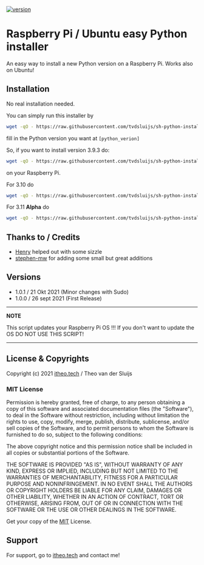 
[![version](https://img.shields.io/badge/version-1.0.1-yellow.svg)](https://semver.org)

# Raspberry Pi / Ubuntu easy Python installer

An easy way to install a new Python version on a Raspberry Pi. Works also on Ubuntu!

## Installation

No real installation needed.

You can simply run this installer by

```bash
wget -qO - https://raw.githubusercontent.com/tvdsluijs/sh-python-installer/main/python.sh | sudo bash -s [python_verion]
```

fill in the Python version you want at `[python_verion]`

So, if you want to install version 3.9.3 do:

```bash
wget -qO - https://raw.githubusercontent.com/tvdsluijs/sh-python-installer/main/python.sh | sudo bash -s 3.9.6
```
on your Raspberry Pi.

For 3.10 do
```bash
wget -qO - https://raw.githubusercontent.com/tvdsluijs/sh-python-installer/main/python.sh | sudo bash -s 3.10.0
```

For 3.11 **Alpha** do
```bash
wget -qO - https://raw.githubusercontent.com/tvdsluijs/sh-python-installer/main/python.sh | sudo bash -s 3.11.0a1
```


## Thanks to / Credits
* [Henry](https://e78com.com) helped out with some sizzle
* [stephen-mw](https://github.com/stephen-mw) for adding some small but great additions

## Versions

* 1.0.1 / 21 Okt 2021 (Minor changes with Sudo)
* 1.0.0 / 26 sept 2021 (First Release)


---
**NOTE**

This script updates your Raspberry Pi OS !!! If you don't want to update the OS DO NOT USE THIS SCRIPT!

---

## License & Copyrights

Copyright (c) 2021 [itheo.tech](https://itheo.tech/) / Theo van der Sluijs



### MIT License
Permission is hereby granted, free of charge, to any person obtaining a copy
of this software and associated documentation files (the "Software"), to deal
in the Software without restriction, including without limitation the rights
to use, copy, modify, merge, publish, distribute, sublicense, and/or sell
copies of the Software, and to permit persons to whom the Software is
furnished to do so, subject to the following conditions:

The above copyright notice and this permission notice shall be included in all
copies or substantial portions of the Software.

THE SOFTWARE IS PROVIDED "AS IS", WITHOUT WARRANTY OF ANY KIND, EXPRESS OR
IMPLIED, INCLUDING BUT NOT LIMITED TO THE WARRANTIES OF MERCHANTABILITY,
FITNESS FOR A PARTICULAR PURPOSE AND NONINFRINGEMENT. IN NO EVENT SHALL THE
AUTHORS OR COPYRIGHT HOLDERS BE LIABLE FOR ANY CLAIM, DAMAGES OR OTHER
LIABILITY, WHETHER IN AN ACTION OF CONTRACT, TORT OR OTHERWISE, ARISING FROM,
OUT OF OR IN CONNECTION WITH THE SOFTWARE OR THE USE OR OTHER DEALINGS IN THE
SOFTWARE.

Get your copy of the [MIT](https://choosealicense.com/licenses/mit/) License.


## Support

For support, go to [itheo.tech](https://itheo.tech/) and contact me!
